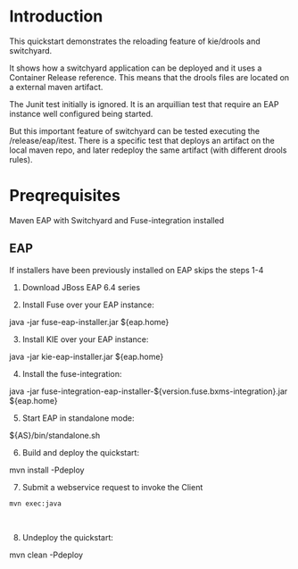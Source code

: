 Introduction
============
This quickstart demonstrates the reloading feature of kie/drools and switchyard.

It shows how a switchyard application can be deployed and it uses a Container Release reference. This means that the drools files are located on a external maven artifact.

The Junit test initially is ignored. It is an arquillian test that require an EAP instance well configured being started.

But this important feature of switchyard can be tested executing the /release/eap/itest. There is a specific test that deploys an artifact on the local maven repo, and later redeploy the same artifact (with different drools rules).


Preqrequisites 
==============
Maven
EAP with Switchyard and Fuse-integration installed


EAP
----------
If installers have been previously installed on EAP skips the steps 1-4

1.  Download JBoss EAP 6.4 series

2.  Install Fuse over your EAP instance:

java -jar fuse-eap-installer.jar ${eap.home}

3.  Install KIE over your EAP instance:

java -jar kie-eap-installer.jar ${eap.home}

4.  Install the fuse-integration:

java -jar fuse-integration-eap-installer-${version.fuse.bxms-integration}.jar ${eap.home}

5. Start EAP in standalone mode:

${AS}/bin/standalone.sh

6. Build and deploy the quickstart:

mvn install -Pdeploy

7. Submit a webservice request to invoke the Client<br/>
```
mvn exec:java
```
<br/>

8. Undeploy the quickstart:

mvn clean -Pdeploy


